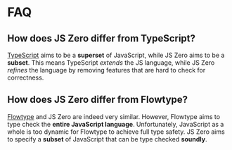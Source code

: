 # FAQ

## How does JS Zero differ from TypeScript?

[TypeScript](http://www.typescriptlang.org/) aims to be a **superset** of JavaScript, while JS Zero aims to be a **subset**. This means TypeScript *extends* the JS language, while JS Zero *refines* the language by removing features that are hard to check for correctness.

## How does JS Zero differ from Flowtype?

[Flowtype](http://flowtype.org/) and JS Zero are indeed very similar. However, Flowtype aims to type check the **entire JavaScript language**. Unfortunately, JavaScript as a whole is too dynamic for Flowtype to achieve full type safety. JS Zero aims to specify a **subset** of JavaScript that can be type checked **soundly**.
